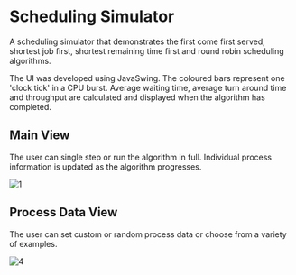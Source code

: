 # Scheduling Simulator

A scheduling simulator that demonstrates the first come first served, shortest job first, shortest remaining time first and
round robin scheduling algorithms. 

The UI was developed using JavaSwing. The coloured bars represent one 'clock tick' in a CPU burst.
Average waiting time, average turn around time and throughput are calculated and displayed when the 
algorithm has completed.

## Main View

The user can single step or run the algorithm in full. Individual process information is updated as the algorithm progresses.

![1](https://user-images.githubusercontent.com/77460587/213622148-38c92e39-2ec1-4f51-a2e4-bb0eb49ebb41.png)

## Process Data View

The user can set custom or random process data or choose from a variety of examples.

![4](https://user-images.githubusercontent.com/77460587/213626351-bbdcaeac-e18f-4338-9b1d-452d44565eca.png)


